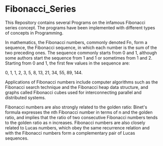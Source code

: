 # Fibonacci_Series
This Repository contains several Programs on the infamous Fibonacci series concept. The programs have been implemented with different types of concepts in Programming. 

In mathematics, the Fibonacci numbers, commonly denoted Fn , form a sequence, the Fibonacci sequence, in which each number is the sum of the two preceding ones. 
The sequence commonly starts from 0 and 1, although some authors start the sequence from 1 and 1 or sometimes from 1 and 2. 
Starting from 0 and 1, the first few values in the sequence are:

0, 1, 1, 2, 3, 5, 8, 13, 21, 34, 55, 89, 144.

Applications of Fibonacci numbers include computer algorithms such as the Fibonacci search technique and the Fibonacci heap data structure, and graphs called Fibonacci cubes used for interconnecting parallel and distributed systems.

Fibonacci numbers are also strongly related to the golden ratio: Binet's formula expresses the nth Fibonacci number in terms of n and the golden ratio, and implies that the ratio of two consecutive Fibonacci numbers tends to the golden ratio as n increases. 
Fibonacci numbers are also closely related to Lucas numbers, which obey the same recurrence relation and with the Fibonacci numbers form a complementary pair of Lucas sequences.
